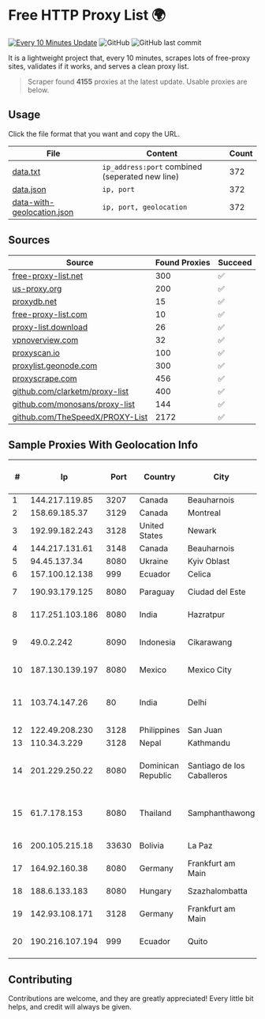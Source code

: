 
# Free HTTP Proxy List 🌍

[![Every 10 Minutes Update](https://github.com/mertguvencli/http-proxy-list/actions/workflows/main.yml/badge.svg?branch=main)](https://github.com/mertguvencli/http-proxy-list/actions/workflows/main.yml)
![GitHub](https://img.shields.io/github/license/mertguvencli/http-proxy-list)
![GitHub last commit](https://img.shields.io/github/last-commit/mertguvencli/http-proxy-list)

It is a lightweight project that, every 10 minutes, scrapes lots of free-proxy sites, validates if it works, and serves a clean proxy list.


> Scraper found **4155** proxies at the latest update. Usable proxies are below.

## Usage

Click the file format that you want and copy the URL.


|File|Content|Count|
|----|-------|-----|
|[data.txt](https://raw.githubusercontent.com/mertguvencli/http-proxy-list/main/proxy-list/data.txt)|`ip_address:port` combined (seperated new line)|372|
|[data.json](https://raw.githubusercontent.com/mertguvencli/http-proxy-list/main/proxy-list/data.json)|`ip, port`|372|
|[data-with-geolocation.json](https://raw.githubusercontent.com/mertguvencli/http-proxy-list/main/proxy-list/data-with-geolocation.json)|`ip, port, geolocation`|372|

## Sources

|Source|Found Proxies|Succeed|
|------|-------------|-------|
|[free-proxy-list.net](https://free-proxy-list.net)|300|✅|
|[us-proxy.org](https://www.us-proxy.org)|200|✅|
|[proxydb.net](http://proxydb.net)|15|✅|
|[free-proxy-list.com](https://free-proxy-list.com/?page=&port=&type%5B%5D=http&type%5B%5D=https&up_time=0&search=Search)|10|✅|
|[proxy-list.download](https://www.proxy-list.download/HTTP)|26|✅|
|[vpnoverview.com](https://vpnoverview.com/privacy/anonymous-browsing/free-proxy-servers)|32|✅|
|[proxyscan.io](https://www.proxyscan.io)|100|✅|
|[proxylist.geonode.com](https://proxylist.geonode.com/api/proxy-list?limit=300&page=1&sort_by=lastChecked&sort_type=desc&protocols=http,https)|300|✅|
|[proxyscrape.com](https://api.proxyscrape.com/v2/?request=displayproxies&protocol=http&timeout=10000&country=all&ssl=all&anonymity=all)|456|✅|
|[github.com/clarketm/proxy-list](https://raw.githubusercontent.com/clarketm/proxy-list/master/proxy-list-raw.txt)|400|✅|
|[github.com/monosans/proxy-list](https://raw.githubusercontent.com/monosans/proxy-list/main/proxies/http.txt)|144|✅|
|[github.com/TheSpeedX/PROXY-List](https://raw.githubusercontent.com/TheSpeedX/PROXY-List/master/http.txt)|2172|✅|


## Sample Proxies With Geolocation Info

|#|Ip|Port|Country|City|Internet Service Provider|
|-|--|----|-------|----|-------------------------|
|1|144.217.119.85|3207|Canada|Beauharnois|OVH Hosting|
|2|158.69.185.37|3129|Canada|Montreal|OVH SAS|
|3|192.99.182.243|3128|United States|Newark|OVH Hosting|
|4|144.217.131.61|3148|Canada|Beauharnois|OVH Hosting|
|5|94.45.137.34|8080|Ukraine|Kyiv Oblast|Kievline LLC|
|6|157.100.12.138|999|Ecuador|Celica|Telconet S.A|
|7|190.93.179.125|8080|Paraguay|Ciudad del Este|Multi Link S.A.|
|8|117.251.103.186|8080|India|Hazratpur|BSNL Internet|
|9|49.0.2.242|8090|Indonesia|Cikarawang|PT Usaha Adi Sanggoro|
|10|187.130.139.197|8080|Mexico|Mexico City|Uninet S.A. de C.V.|
|11|103.74.147.26|80|India|Delhi|Airmax Internet Private Limited|
|12|122.49.208.230|3128|Philippines|San Juan|WifiCity, Inc|
|13|110.34.3.229|3128|Nepal|Kathmandu|SUBISU C7|
|14|201.229.250.22|8080|Dominican Republic|Santiago de los Caballeros|Compañía Dominicana de Teléfonos S. A.|
|15|61.7.178.153|8080|Thailand|Samphanthawong|CAT Telecom Public Company Limited|
|16|200.105.215.18|33630|Bolivia|La Paz|AXS Bolivia S. A.|
|17|164.92.160.38|8080|Germany|Frankfurt am Main|DigitalOcean, LLC|
|18|188.6.133.183|8080|Hungary|Szazhalombatta|Magyar Telekom|
|19|142.93.108.171|3128|Germany|Frankfurt am Main|DigitalOcean, LLC|
|20|190.216.107.194|999|Ecuador|Quito|Level 3 ECUADOR LVLT S.A|



## Contributing

Contributions are welcome, and they are greatly appreciated! Every
little bit helps, and credit will always be given.

